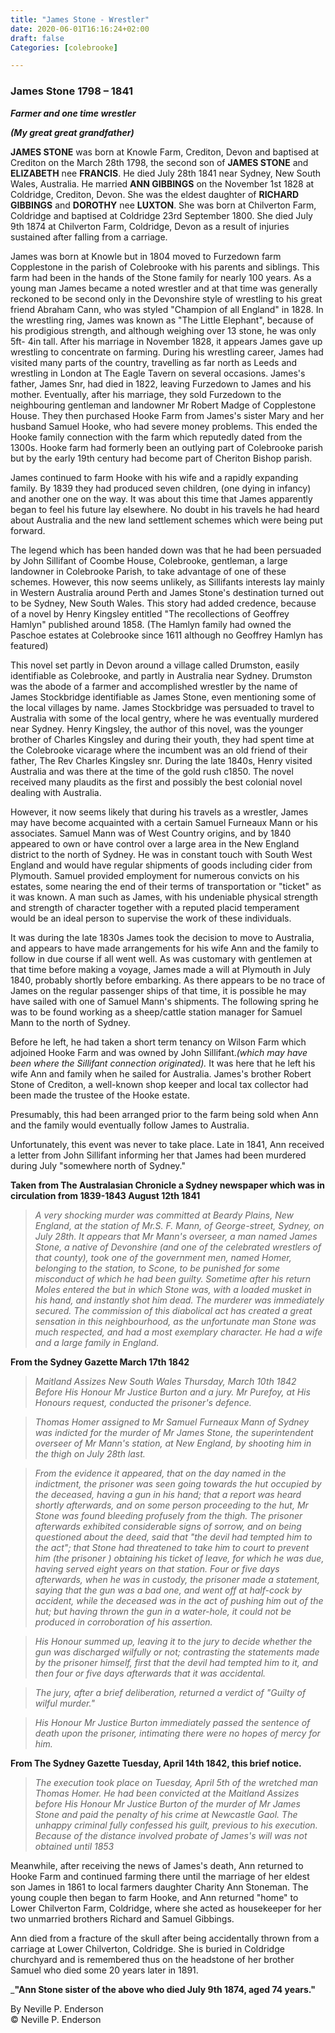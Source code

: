 ```yaml
---
title: "James Stone - Wrestler"
date: 2020-06-01T16:16:24+02:00
draft: false
Categories: [colebrooke]

---
```


### James Stone 1798 – 1841

***Farmer and one time wrestler***

***(My great great grandfather)***


**JAMES STONE**  was born at Knowle Farm, Crediton, Devon and baptised at Crediton on the March 28th 1798, the second son of **JAMES STONE** and **ELIZABETH** nee **FRANCIS**. He died July 28th 1841 near Sydney, New South Wales, Australia. He married **ANN GIBBINGS** on the November 1st 1828 at Coldridge, Crediton, Devon. She was the eldest daughter of **RICHARD GIBBINGS** and **DOROTHY** nee **LUXTON**. She was born at Chilverton Farm, Coldridge and baptised at Coldridge 23rd September 1800. She died July 9th 1874 at Chilverton Farm, Coldridge, Devon as a result of injuries sustained after falling from a carriage.

James was born at Knowle but in 1804 moved to Furzedown farm Copplestone in the parish of Colebrooke with his parents and siblings. This farm had been in the hands of the Stone family for nearly 100 years. As a young man James became a noted wrestler and at that time was generally reckoned to be second only in the Devonshire style of wrestling to his great friend Abraham Cann, who was styled "Champion of all England" in 1828. In the wrestling ring, James was known as "The Little Elephant", because of his prodigious strength, and although weighing over 13 stone, he was only 5ft- 4in tall. After his marriage in November 1828, it appears James gave up wrestling to concentrate on farming. During his wrestling career, James had visited many parts of the country, travelling as far north as Leeds and wrestling in London at The Eagle Tavern on several occasions. James's father, James Snr, had died in 1822, leaving Furzedown to James and his mother. Eventually, after his marriage, they sold Furzedown to the neighbouring gentleman and landowner Mr Robert Madge of Copplestone House. They then purchased Hooke Farm from James's sister Mary and her husband Samuel Hooke, who had severe money problems. This ended the Hooke family connection with the farm which reputedly dated from the 1300s.
Hooke farm had formerly been an outlying part of Colebrooke parish but by the early 19th century had become part of Cheriton Bishop parish.

  

James continued to farm Hooke with his wife and a rapidly expanding family. By 1839 they had produced seven children, (one dying in infancy) and another one on the way. It was about this time that James apparently began to feel his future lay elsewhere. No doubt in his travels he had heard about Australia and the new land settlement schemes which were being put forward.

The legend which has been handed down was that he had been persuaded by John Sillifant of Coombe House, Colebrooke, gentleman, a large landowner in Colebrooke Parish, to take advantage of one of these schemes. However, this now seems unlikely, as Sillifants interests lay mainly in Western Australia around Perth and James Stone's destination turned out to be Sydney, New South Wales. This story had added credence, because of a novel by Henry Kingsley entitled "The recollections of Geoffrey Hamlyn" published around 1858. (The Hamlyn family had owned the Paschoe estates at Colebrooke since 1611 although no Geoffrey Hamlyn has featured)

  

This novel set partly in Devon around a village called Drumston, easily identifiable as Colebrooke, and partly in Australia near Sydney. Drumston was the abode of a farmer and accomplished wrestler by the name of James Stockbridge identifiable as James Stone, even mentioning some of the local villages by name. James Stockbridge was persuaded to travel to Australia with some of the local gentry, where he was eventually murdered near Sydney. Henry Kingsley, the author of this novel, was the younger brother of Charles Kingsley and during their youth, they had spent time at the Colebrooke vicarage where the incumbent was an old friend of their father, The Rev Charles Kingsley snr. During the late 1840s, Henry visited Australia and was there at the time of the gold rush c1850. The novel received many plaudits as the first and possibly the best colonial novel dealing with Australia.

However, it now seems likely that during his travels as a wrestler, James may have become acquainted with a certain Samuel Furneaux Mann or his associates. Samuel Mann was of West Country origins, and by 1840 appeared to own or have control over a large area in the New England district to the north of Sydney. He was in constant touch with South West England and would have regular shipments of goods including cider from Plymouth. Samuel provided employment for numerous convicts on his estates, some nearing the end of their terms of transportation or "ticket" as it was known. A man such as James, with his undeniable physical strength and strength of character together with a reputed placid temperament would be an ideal person to supervise the work of these individuals.

It was during the late 1830s James took the decision to move to Australia, and appears to have made arrangements for his wife Ann and the family to follow in due course if all went well. As was customary with gentlemen at that time before making a voyage, James made a will at Plymouth in July 1840, probably shortly before embarking. As there appears to be no trace of James on the regular passenger ships of that time, it is possible he may have sailed with one of Samuel Mann's shipments. The following spring he was to be found working as a sheep/cattle station manager for Samuel Mann to the north of Sydney.

Before he left, he had taken a short term tenancy on Wilson Farm which adjoined Hooke Farm and was owned by John Sillifant._(which may have been where the Sillifant connection originated)._ It was here that he left his wife Ann and family when he sailed for Australia. James's brother Robert Stone of Crediton, a well-known shop keeper and local tax collector had been made the trustee of the Hooke estate.

Presumably, this had been arranged prior to the farm being sold when Ann and the family would eventually follow James to Australia.

  

Unfortunately, this event was never to take place. Late in 1841, Ann received a letter from John Sillifant informing her that James had been murdered during July "somewhere north of Sydney."

**Taken from The Australasian Chronicle a Sydney newspaper which was in circulation from 1839-1843 August 12th 1841**

> *A very shocking murder was committed at Beardy Plains, New England, at the station of Mr.S. F. Mann, of George-street, Sydney, on July 28th. It appears that Mr Mann's overseer, a man named James Stone, a native of Devonshire (and one of the celebrated wrestlers of that county),  took one of the government men, named Homer, belonging to the station, to Scone, to be punished for some misconduct of which he had been guilty. Sometime after his return Moles entered the but in which Stone was, with a loaded musket in his hand, and instantly shot him dead. The murderer was immediately secured. The commission of this diabolical act has created a great sensation in this neighbourhood, as the unfortunate man Stone was much respected, and had a most exemplary character. He had a wife and a large family in England.*

**From the Sydney Gazette March 17th 1842**

>*Maitland Assizes New South Wales Thursday, March 10th 1842 Before His Honour Mr Justice Burton and a jury. Mr Purefoy, at His Honours request, conducted the prisoner's defence.*

>*Thomas Homer assigned to Mr Samuel Furneaux Mann of Sydney was indicted for the murder of Mr James Stone, the superintendent overseer of Mr Mann's station, at New England, by shooting him in the thigh on July 28th last.*

>*From the evidence it appeared, that on the day named in the indictment, the prisoner was seen going towards the hut occupied by the deceased, having a gun in his hand; that a report was heard shortly afterwards, and on some person proceeding to the hut, Mr Stone was found bleeding profusely from the thigh. The prisoner afterwards exhibited considerable signs of sorrow, and on being questioned about the deed, said that "the devil had tempted him to the act"; that Stone had threatened to take him to court to prevent him (the prisoner ) obtaining his ticket of leave, for which he was due, having served eight years on that station. Four or five days afterwards, when he was in custody, the prisoner made a statement, saying that the gun was a bad one, and went off at half-cock by accident, while the deceased was in the act of pushing him out of the hut; but having thrown the gun in a water-hole, it could not be produced in corroboration of his assertion.*

>*His Honour summed up, leaving it to the jury to decide whether the gun was discharged wilfully or not; contrasting the statements made by the prisoner himself, first that the devil had tempted him to it, and then four or five days afterwards that it was accidental.*

>*The jury, after a brief deliberation, returned a verdict of "Guilty of wilful murder."*

>*His Honour Mr Justice Burton immediately passed the sentence of death upon the prisoner, intimating there were no hopes of mercy for him.*

  

**From The Sydney Gazette Tuesday, April 14th 1842, this brief notice.**

>*The execution took place on Tuesday, April 5th of the wretched man Thomas Homer. He had been convicted at the Maitland Assizes before His Honour Mr Justice Burton of the murder of Mr James Stone and paid the penalty of his crime at Newcastle Gaol. The unhappy criminal fully confessed his guilt, previous to his execution. Because of the distance involved probate of James's will was not obtained until 1853*

Meanwhile, after receiving the news of James's death, Ann returned to Hooke Farm and continued farming there until the marriage of her eldest son James in 1861 to local farmers daughter Charity Ann Stoneman. The young couple then began to farm Hooke, and Ann returned "home" to Lower Chilverton Farm, Coldridge, where she acted as housekeeper for her two unmarried brothers Richard and Samuel Gibbings.

Ann died from a fracture of the skull after being accidentally thrown from a carriage at Lower Chilverton, Coldridge. She is buried in Coldridge churchyard and is remembered thus on the headstone of her brother Samuel who died some 20 years later in 1891.

_**"Ann Stone sister of the above who died July 9th 1874, aged 74 years."**

By Neville P. Enderson\
© Neville P. Enderson

